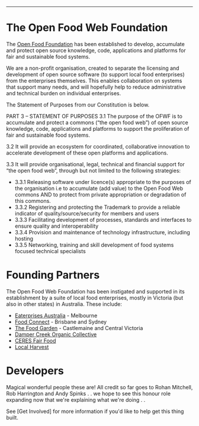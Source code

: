 ***
# The Open Food Web Foundation <a id="OFWF">

The [Open Food Foundation](www.openfoodweb.org/foundation) has been established to develop, accumulate and protect open source knowledge, code, applications and platforms for fair and sustainable food systems. 

We are a non-profit organisation, created to separate the licensing and development of open source software (to support local food enterprises) from the enterprises themselves. This enables collaboration on systems that support many needs, and will hopefully help to reduce administrative and technical burden on individual enterprises. 

The Statement of Purposes from our Constitution is below.

PART 3 – STATEMENT OF PURPOSES
3.1 The purpose of the OFWF is to accumulate and protect a commons (“the open food web”) of open source knowledge, code, applications and platforms to support the proliferation of fair and sustainable food systems.  

3.2 It will provide an ecosystem for coordinated, collaborative innovation to accelerate development of these open platforms and applications.

3.3 It will provide organisational, legal, technical and financial support for “the open food web”, through but not limited to the following strategies:
*  3.3.1	Releasing software under licence(s) appropriate to the purposes of the organisation i.e to accumulate (add value) to the Open Food Web commons AND to protect from private appropriation or degradation of this commons. 
*  3.3.2	Registering and protecting the Trademark to provide a reliable indicator of quality/source/security for members and users
*  3.3.3	Facilitating development of processes, standards and interfaces to ensure quality and interoperability 
*  3.3.4	Provision and maintenance of technology infrastructure, including hosting
*  3.3.5	Networking, training and skill development of food systems focused technical specialists

# Founding Partners

The Open Food Web Foundation has been instigated and supported in its establishment by a suite of local food enterprises, mostly in Victoria (but also in other states) in Australia. These include:
* [Eaterprises Australia](www.eaterprises.com.au) - Melbourne
* [Food Connect](www.foodconnect.com.au) - Brisbane and Sydney
* [The Food Garden](http://www.foodgarden.com.au/) - Castlemaine and Central Victoria
* [Damper Creek Organic Collective](http://www.michaelbgreen.com.au/community-supported-agriculture)
* [CERES Fair Food](http://www.ceresfairfood.org.au/)
* [Local Harvest](http://www.localharvest.org.au/)

# Developers

Magical wonderful people these are! All credit so far goes to Rohan Mitchell, Rob Harrington and Andy Spinks . . we hope to see this honour role expanding now that we're explaining what we're doing . . 

See [Get Involved] for more information if you'd like to help get this thing built. 